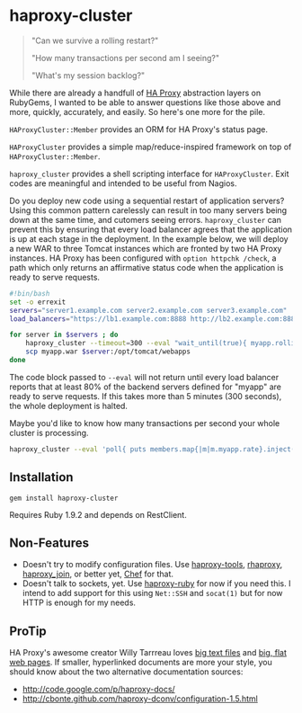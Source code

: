 haproxy-cluster
===============

> "Can we survive a rolling restart?"
>
> "How many transactions per second am I seeing?"
>
> "What's my session backlog?"

While there are already a handfull of [HA Proxy](http://haproxy.1wt.edu) abstraction layers on RubyGems, I wanted to be able to answer questions like those above and more, quickly, accurately, and easily. So here's one more for the pile.

`HAProxyCluster::Member` provides an ORM for HA Proxy's status page.

`HAProxyCluster` provides a simple map/reduce-inspired framework on top of `HAProxyCluster::Member`.

`haproxy_cluster` provides a shell scripting interface for `HAProxyCluster`. Exit codes are meaningful and intended to be useful from Nagios.

Do you deploy new code using a sequential restart of application servers? Using this common pattern carelessly can result in too many servers being down at the same time, and cutomers seeing errors. `haproxy_cluster` can prevent this by ensuring that every load balancer agrees that the application is up at each stage in the deployment. In the example below, we will deploy a new WAR to three Tomcat instances which are fronted by two HA Proxy instances. HA Proxy has been configured with `option httpchk /check`, a path which only returns an affirmative status code when the application is ready to serve requests.

```bash
#!bin/bash
set -o errexit
servers="server1.example.com server2.example.com server3.example.com"
load_balancers="https://lb1.example.com:8888 http://lb2.example.com:8888"

for server in $servers ; do
    haproxy_cluster --timeout=300 --eval "wait_until(true){ myapp.rolling_restartable? }" $load_balancers
    scp myapp.war $server:/opt/tomcat/webapps
done
```

The code block passed to `--eval` will not return until every load balancer reports that at least 80% of the backend servers defined for "myapp" are ready to serve requests. If this takes more than 5 minutes (300 seconds), the whole deployment is halted.

Maybe you'd like to know how many transactions per second your whole cluster is processing.

```bash
haproxy_cluster --eval 'poll{ puts members.map{|m|m.myapp.rate}.inject(:+) }' $load_balancers
```

Installation
------------

`gem install haproxy-cluster`

Requires Ruby 1.9.2 and depends on RestClient.

Non-Features
------------

* Doesn't try to modify configuration files. Use [haproxy-tools](https://github.com/subakva/haproxy-tools), [rhaproxy](https://github.com/jjuliano/rhaproxy), [haproxy_join](https://github.com/joewilliams/haproxy_join), or better yet, [Chef](http://www.opscode.com/chef) for that.
* Doesn't talk to sockets, yet. Use [haproxy-ruby](https://github.com/inkel/haproxy-ruby) for now if you need this. I intend to add support for this using `Net::SSH` and `socat(1)` but for now HTTP is enough for my needs.

ProTip
------

HA Proxy's awesome creator Willy Tarrreau loves [big text files](http://haproxy.1wt.eu/download/1.5/doc/configuration.txt) and [big, flat web pages](http://haproxy.1wt.eu/). If smaller, hyperlinked documents are more your style, you should know about the two alternative documentation sources:

* http://code.google.com/p/haproxy-docs/
* http://cbonte.github.com/haproxy-dconv/configuration-1.5.html


